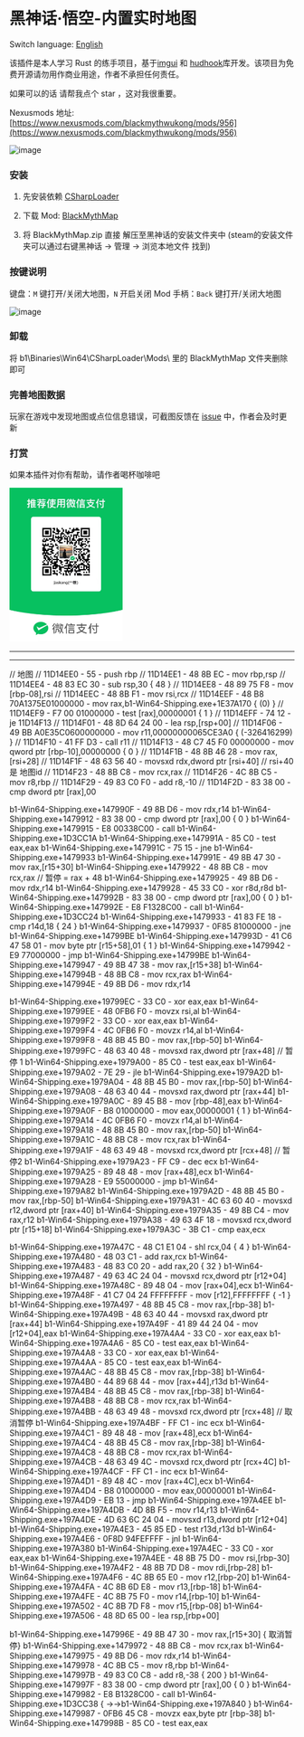 


# 黑神话·悟空-内置实时地图

Switch language: [English](README.en.md)

该插件是本人学习 Rust 的练手项目，基于[imgui](https://github.com/ocornut/imgui) 和 [hudhook](https://github.com/veeenu/hudhook?from=jaskang)库开发。该项目为免费开源请勿用作商业用途，作者不承担任何责任。

如果可以的话 请帮我点个 star ，这对我很重要。

Nexusmods 地址: [https://www.nexusmods.com/blackmythwukong/mods/956](https://www.nexusmods.com/blackmythwukong/mods/956)

![image](./docs/images/minmap.png)

### 安装

1. 先安装依赖  [CSharpLoader﻿](https://www.nexusmods.com/blackmythwukong/mods/664)

2. 下载 Mod: [BlackMythMap](https://www.nexusmods.com/blackmythwukong/mods/956)
 
3. 将 BlackMythMap.zip 直接 解压至黑神话的安装文件夹中 (steam的安装文件夹可以通过右键黑神话 -> 管理 -> 浏览本地文件 找到)

### 按键说明

键盘：`M` 键打开/关闭大地图，`N` 开启关闭 Mod
手柄：`Back` 键打开/关闭大地图

![image](./docs/images/bigmap.png)

### 卸载

将 b1\Binaries\Win64\CSharpLoader\Mods\ 里的﻿  BlackMythMap 文件夹删除即可


### 完善地图数据

玩家在游戏中发现地图或点位信息错误，可截图反馈在 [issue](https://github.com/jaskang/jas_minimap/issues) 中，作者会及时更新

### 打赏

如果本插件对你有帮助，请作者喝杯咖啡吧

<div align="">
<img src="./docs/images/donate.jpg" alt="打赏" style="width: 200px;" />
</div>



--------------------------------------------------------------------------------------------------------------------------------------------------------------------------------------------------------------------
--------------------------------------------------------------------------------------------------------------------------------------------------------------------------------------------------------------------


// 地图
// 11D14EE0 - 55                    - push rbp
// 11D14EE1 - 48 8B EC              - mov rbp,rsp
// 11D14EE4 - 48 83 EC 30           - sub rsp,30 { 48 }
// 11D14EE8 - 48 89 75 F8           - mov [rbp-08],rsi
// 11D14EEC - 48 8B F1              - mov rsi,rcx
// 11D14EEF - 48 B8 70A1375E01000000 - mov rax,b1-Win64-Shipping.exe+1E37A170 { (0) }
// 11D14EF9 - F7 00 01000000        - test [rax],00000001 { 1 }
// 11D14EFF - 74 12                 - je 11D14F13
// 11D14F01 - 48 8D 64 24 00        - lea rsp,[rsp+00]
// 11D14F06 - 49 BB A0E35C0600000000 - mov r11,00000000065CE3A0 { (-326416299) }
// 11D14F10 - 41 FF D3              - call r11
// 11D14F13 - 48 C7 45 F0 00000000  - mov qword ptr [rbp-10],00000000 { 0 }
// 11D14F1B - 48 8B 46 28           - mov rax,[rsi+28]
// 11D14F1F - 48 63 56 40           - movsxd  rdx,dword ptr [rsi+40] // rsi+40 是 地图id
// 11D14F23 - 48 8B C8              - mov rcx,rax
// 11D14F26 - 4C 8B C5              - mov r8,rbp
// 11D14F29 - 49 83 C0 F0           - add r8,-10
// 11D14F2D - 83 38 00              - cmp dword ptr [rax],00

<!-- 暂停状态 -->
b1-Win64-Shipping.exe+147990F - 49 8B D6              - mov rdx,r14
b1-Win64-Shipping.exe+1479912 - 83 38 00              - cmp dword ptr [rax],00 { 0 }
b1-Win64-Shipping.exe+1479915 - E8 00338C00           - call b1-Win64-Shipping.exe+1D3CC1A 
b1-Win64-Shipping.exe+147991A - 85 C0                 - test eax,eax
b1-Win64-Shipping.exe+147991C - 75 15                 - jne b1-Win64-Shipping.exe+1479933
b1-Win64-Shipping.exe+147991E - 49 8B 47 30           - mov rax,[r15+30] 
b1-Win64-Shipping.exe+1479922 - 48 8B C8              - mov rcx,rax // 暂停 = rax + 48
b1-Win64-Shipping.exe+1479925 - 49 8B D6              - mov rdx,r14
b1-Win64-Shipping.exe+1479928 - 45 33 C0              - xor r8d,r8d
b1-Win64-Shipping.exe+147992B - 83 38 00              - cmp dword ptr [rax],00 { 0 }
b1-Win64-Shipping.exe+147992E - E8 F1328C00           - call b1-Win64-Shipping.exe+1D3CC24 
b1-Win64-Shipping.exe+1479933 - 41 83 FE 18           - cmp r14d,18 { 24 }
b1-Win64-Shipping.exe+1479937 - 0F85 81000000         - jne b1-Win64-Shipping.exe+14799BE
b1-Win64-Shipping.exe+147993D - 41 C6 47 58 01        - mov byte ptr [r15+58],01 { 1 }
b1-Win64-Shipping.exe+1479942 - E9 77000000           - jmp b1-Win64-Shipping.exe+14799BE
b1-Win64-Shipping.exe+1479947 - 49 8B 47 38           - mov rax,[r15+38]
b1-Win64-Shipping.exe+147994B - 48 8B C8              - mov rcx,rax
b1-Win64-Shipping.exe+147994E - 49 8B D6              - mov rdx,r14



b1-Win64-Shipping.exe+19799EC - 33 C0                 - xor eax,eax
b1-Win64-Shipping.exe+19799EE - 48 0FB6 F0            - movzx rsi,al
b1-Win64-Shipping.exe+19799F2 - 33 C0                 - xor eax,eax
b1-Win64-Shipping.exe+19799F4 - 4C 0FB6 F0            - movzx r14,al
b1-Win64-Shipping.exe+19799F8 - 48 8B 45 B0           - mov rax,[rbp-50]
b1-Win64-Shipping.exe+19799FC - 48 63 40 48           - movsxd  rax,dword ptr [rax+48] // 暂停 1
b1-Win64-Shipping.exe+1979A00 - 85 C0                 - test eax,eax
b1-Win64-Shipping.exe+1979A02 - 7E 29                 - jle b1-Win64-Shipping.exe+1979A2D
b1-Win64-Shipping.exe+1979A04 - 48 8B 45 B0           - mov rax,[rbp-50]
b1-Win64-Shipping.exe+1979A08 - 48 63 40 44           - movsxd  rax,dword ptr [rax+44]
b1-Win64-Shipping.exe+1979A0C - 89 45 B8              - mov [rbp-48],eax
b1-Win64-Shipping.exe+1979A0F - B8 01000000           - mov eax,00000001 { 1 }
b1-Win64-Shipping.exe+1979A14 - 4C 0FB6 F0            - movzx r14,al
b1-Win64-Shipping.exe+1979A18 - 48 8B 45 B0           - mov rax,[rbp-50]
b1-Win64-Shipping.exe+1979A1C - 48 8B C8              - mov rcx,rax
b1-Win64-Shipping.exe+1979A1F - 48 63 49 48           - movsxd  rcx,dword ptr [rcx+48] // 暂停2
b1-Win64-Shipping.exe+1979A23 - FF C9                 - dec ecx
b1-Win64-Shipping.exe+1979A25 - 89 48 48              - mov [rax+48],ecx
b1-Win64-Shipping.exe+1979A28 - E9 55000000           - jmp b1-Win64-Shipping.exe+1979A82
b1-Win64-Shipping.exe+1979A2D - 48 8B 45 B0           - mov rax,[rbp-50]
b1-Win64-Shipping.exe+1979A31 - 4C 63 60 40           - movsxd  r12,dword ptr [rax+40]
b1-Win64-Shipping.exe+1979A35 - 49 8B C4              - mov rax,r12
b1-Win64-Shipping.exe+1979A38 - 49 63 4F 18           - movsxd  rcx,dword ptr [r15+18]
b1-Win64-Shipping.exe+1979A3C - 3B C1                 - cmp eax,ecx


<!-- 取消暂停 -->
b1-Win64-Shipping.exe+197A47C - 48 C1 E1 04           - shl rcx,04 { 4 }
b1-Win64-Shipping.exe+197A480 - 48 03 C1              - add rax,rcx
b1-Win64-Shipping.exe+197A483 - 48 83 C0 20           - add rax,20 { 32 }
b1-Win64-Shipping.exe+197A487 - 49 63 4C 24 04        - movsxd  rcx,dword ptr [r12+04]
b1-Win64-Shipping.exe+197A48C - 89 48 04              - mov [rax+04],ecx
b1-Win64-Shipping.exe+197A48F - 41 C7 04 24  FFFFFFFF - mov [r12],FFFFFFFF { -1 }
b1-Win64-Shipping.exe+197A497 - 48 8B 45 C8           - mov rax,[rbp-38]
b1-Win64-Shipping.exe+197A49B - 48 63 40 44           - movsxd  rax,dword ptr [rax+44]
b1-Win64-Shipping.exe+197A49F - 41 89 44 24 04        - mov [r12+04],eax
b1-Win64-Shipping.exe+197A4A4 - 33 C0                 - xor eax,eax
b1-Win64-Shipping.exe+197A4A6 - 85 C0                 - test eax,eax
b1-Win64-Shipping.exe+197A4A8 - 33 C0                 - xor eax,eax
b1-Win64-Shipping.exe+197A4AA - 85 C0                 - test eax,eax
b1-Win64-Shipping.exe+197A4AC - 48 8B 45 C8           - mov rax,[rbp-38]
b1-Win64-Shipping.exe+197A4B0 - 44 89 68 44           - mov [rax+44],r13d
b1-Win64-Shipping.exe+197A4B4 - 48 8B 45 C8           - mov rax,[rbp-38]
b1-Win64-Shipping.exe+197A4B8 - 48 8B C8              - mov rcx,rax
b1-Win64-Shipping.exe+197A4BB - 48 63 49 48           - movsxd  rcx,dword ptr [rcx+48] // 取消暂停
b1-Win64-Shipping.exe+197A4BF - FF C1                 - inc ecx
b1-Win64-Shipping.exe+197A4C1 - 89 48 48              - mov [rax+48],ecx
b1-Win64-Shipping.exe+197A4C4 - 48 8B 45 C8           - mov rax,[rbp-38]
b1-Win64-Shipping.exe+197A4C8 - 48 8B C8              - mov rcx,rax
b1-Win64-Shipping.exe+197A4CB - 48 63 49 4C           - movsxd  rcx,dword ptr [rcx+4C]
b1-Win64-Shipping.exe+197A4CF - FF C1                 - inc ecx
b1-Win64-Shipping.exe+197A4D1 - 89 48 4C              - mov [rax+4C],ecx
b1-Win64-Shipping.exe+197A4D4 - B8 01000000           - mov eax,00000001
b1-Win64-Shipping.exe+197A4D9 - EB 13                 - jmp b1-Win64-Shipping.exe+197A4EE
b1-Win64-Shipping.exe+197A4DB - 4D 8B F5              - mov r14,r13
b1-Win64-Shipping.exe+197A4DE - 4D 63 6C 24 04        - movsxd  r13,dword ptr [r12+04]
b1-Win64-Shipping.exe+197A4E3 - 45 85 ED              - test r13d,r13d
b1-Win64-Shipping.exe+197A4E6 - 0F8D 94FEFFFF         - jnl b1-Win64-Shipping.exe+197A380
b1-Win64-Shipping.exe+197A4EC - 33 C0                 - xor eax,eax
b1-Win64-Shipping.exe+197A4EE - 48 8B 75 D0           - mov rsi,[rbp-30]
b1-Win64-Shipping.exe+197A4F2 - 48 8B 7D D8           - mov rdi,[rbp-28]
b1-Win64-Shipping.exe+197A4F6 - 4C 8B 65 E0           - mov r12,[rbp-20]
b1-Win64-Shipping.exe+197A4FA - 4C 8B 6D E8           - mov r13,[rbp-18]
b1-Win64-Shipping.exe+197A4FE - 4C 8B 75 F0           - mov r14,[rbp-10]
b1-Win64-Shipping.exe+197A502 - 4C 8B 7D F8           - mov r15,[rbp-08]
b1-Win64-Shipping.exe+197A506 - 48 8D 65 00           - lea rsp,[rbp+00]


b1-Win64-Shipping.exe+147996E - 49 8B 47 30           - mov rax,[r15+30] { 取消暂停}
b1-Win64-Shipping.exe+1479972 - 48 8B C8              - mov rcx,rax
b1-Win64-Shipping.exe+1479975 - 49 8B D6              - mov rdx,r14
b1-Win64-Shipping.exe+1479978 - 4C 8B C5              - mov r8,rbp
b1-Win64-Shipping.exe+147997B - 49 83 C0 C8           - add r8,-38 { 200 }
b1-Win64-Shipping.exe+147997F - 83 38 00              - cmp dword ptr [rax],00 { 0 }
b1-Win64-Shipping.exe+1479982 - E8 B1328C00           - call b1-Win64-Shipping.exe+1D3CC38 { ->->b1-Win64-Shipping.exe+197A840 }
b1-Win64-Shipping.exe+1479987 - 0FB6 45 C8            - movzx eax,byte ptr [rbp-38]
b1-Win64-Shipping.exe+147998B - 85 C0                 - test eax,eax
